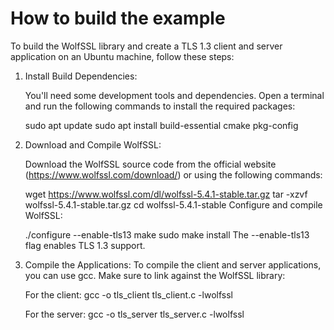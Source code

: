 # How to build the example
To build the WolfSSL library and create a TLS 1.3 client and server application on an Ubuntu machine, follow these steps:

1. Install Build Dependencies:

	You'll need some development tools and dependencies. Open a terminal and run the following commands to install the required packages:
	
	sudo apt update
	sudo apt install build-essential cmake pkg-config

2. Download and Compile WolfSSL:

	Download the WolfSSL source code from the official website (https://www.wolfssl.com/download/) or using the following commands:
	
	wget https://www.wolfssl.com/dl/wolfssl-5.4.1-stable.tar.gz
	tar -xzvf wolfssl-5.4.1-stable.tar.gz
	cd wolfssl-5.4.1-stable
	Configure and compile WolfSSL:
	
	./configure --enable-tls13
	make
	sudo make install
	The --enable-tls13 flag enables TLS 1.3 support.

3. Compile the Applications:
  To compile the client and server applications, you can use gcc. Make sure to link against the WolfSSL library:
	
	For the client:
	gcc -o tls_client tls_client.c -lwolfssl
	
	For the server:
	gcc -o tls_server tls_server.c -lwolfssl

